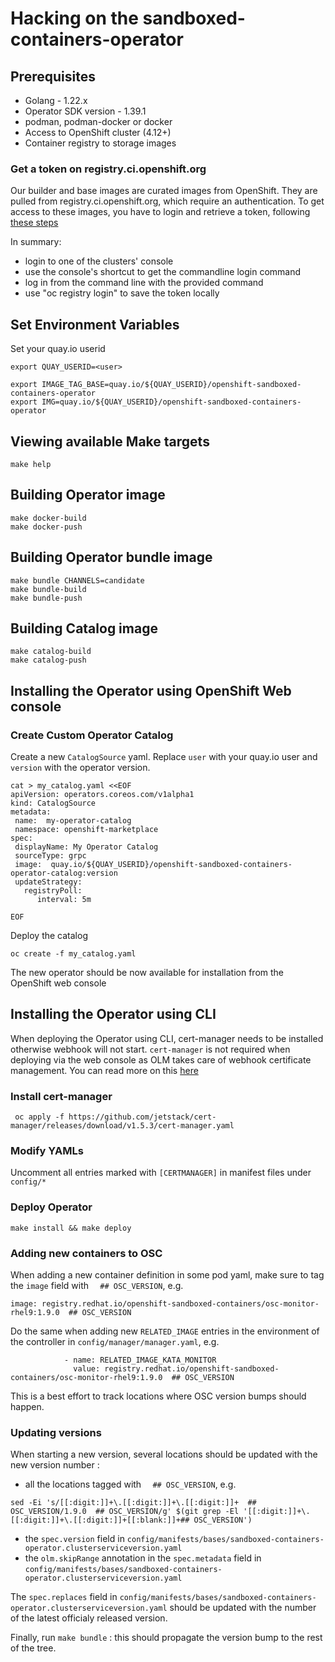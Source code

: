# Hacking on the sandboxed-containers-operator

## Prerequisites
- Golang - 1.22.x
- Operator SDK version - 1.39.1
- podman, podman-docker or docker
- Access to OpenShift cluster (4.12+)
- Container registry to storage images

### Get a token on registry.ci.openshift.org
Our builder and base images are curated images from OpenShift.
They are pulled from registry.ci.openshift.org, which require an authentication.
To get access to these images, you have to login and retrieve a token, following [these steps](https://docs.ci.openshift.org/docs/how-tos/use-registries-in-build-farm/#how-do-i-log-in-to-pull-images-that-require-authentication)

In summary:
- login to one of the clusters' console
- use the console's shortcut to get the commandline login command
- log in from the command line with the provided command
- use "oc registry login" to save the token locally

## Set Environment Variables

Set your quay.io userid
```
export QUAY_USERID=<user>
```

```
export IMAGE_TAG_BASE=quay.io/${QUAY_USERID}/openshift-sandboxed-containers-operator
export IMG=quay.io/${QUAY_USERID}/openshift-sandboxed-containers-operator
```

## Viewing available Make targets
```
make help
```

## Building Operator image
```
make docker-build
make docker-push
```

## Building Operator bundle image

```
make bundle CHANNELS=candidate
make bundle-build
make bundle-push
```


## Building Catalog image
```
make catalog-build
make catalog-push
```

## Installing the Operator using OpenShift Web console

### Create Custom Operator Catalog

Create a new `CatalogSource` yaml. Replace `user` with your quay.io user and
`version` with the operator version.

```
cat > my_catalog.yaml <<EOF
apiVersion: operators.coreos.com/v1alpha1
kind: CatalogSource
metadata:
 name:  my-operator-catalog
 namespace: openshift-marketplace
spec:
 displayName: My Operator Catalog
 sourceType: grpc
 image:  quay.io/${QUAY_USERID}/openshift-sandboxed-containers-operator-catalog:version
 updateStrategy:
   registryPoll:
      interval: 5m

EOF
```
Deploy the catalog
```
oc create -f my_catalog.yaml
```

The new operator should be now available for installation from the OpenShift web console


## Installing the Operator using CLI

When deploying the Operator using CLI, cert-manager needs to be installed otherwise
webhook will not start. `cert-manager` is not required when deploying via the web console as OLM
takes care of webhook certificate management. You can read more on this [here]( https://olm.operatorframework.io/docs/advanced-tasks/adding-admission-and-conversion-webhooks/#deploying-an-operator-with-webhooks-using-olm)

### Install cert-manager
```
 oc apply -f https://github.com/jetstack/cert-manager/releases/download/v1.5.3/cert-manager.yaml
```

### Modify YAMLs
Uncomment all entries marked with `[CERTMANAGER]` in manifest files under `config/*`

### Deploy Operator
```
make install && make deploy
```

### Adding new containers to OSC

When adding a new container definition in some pod yaml, make sure to tag the `image`
field with `  ## OSC_VERSION`, e.g.

```
image: registry.redhat.io/openshift-sandboxed-containers/osc-monitor-rhel9:1.9.0  ## OSC_VERSION
```

Do the same when adding new `RELATED_IMAGE` entries in the environment of the controller
in `config/manager/manager.yaml`, e.g.

```
            - name: RELATED_IMAGE_KATA_MONITOR
              value: registry.redhat.io/openshift-sandboxed-containers/osc-monitor-rhel9:1.9.0  ## OSC_VERSION
```

This is a best effort to track locations where OSC version bumps should happen.

### Updating versions

When starting a new version, several locations should be updated with the new version number :
- all the locations tagged with `  ## OSC_VERSION`, e.g.
```
sed -Ei 's/[[:digit:]]+\.[[:digit:]]+\.[[:digit:]]+  ## OSC_VERSION/1.9.0  ## OSC_VERSION/g' $(git grep -El '[[:digit:]]+\.[[:digit:]]+\.[[:digit:]]+[[:blank:]]+## OSC_VERSION')
```
- the `spec.version` field in `config/manifests/bases/sandboxed-containers-operator.clusterserviceversion.yaml`
- the `olm.skipRange` annotation in the `spec.metadata` field in `config/manifests/bases/sandboxed-containers-operator.clusterserviceversion.yaml`

The `spec.replaces` field in `config/manifests/bases/sandboxed-containers-operator.clusterserviceversion.yaml` should be updated with the number
of the latest officialy released version.

Finally, run `make bundle` : this should propagate the version bump to the rest of the tree.
